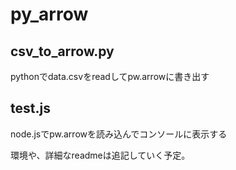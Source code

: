 # py_arrow

## csv_to_arrow.py
pythonでdata.csvをreadしてpw.arrowに書き出す

## test.js
node.jsでpw.arrowを読み込んでコンソールに表示する


環境や、詳細なreadmeは追記していく予定。
